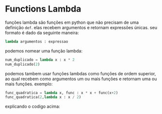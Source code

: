 # Functions Lambda

funções lambda são funções em python que não precisam de uma definição `def`. elas recebem argumentos e retornam expressões únicas. seu formato é dado da seguinte maneira:

```python
lambda argumentos : expressao
```

podemos nomear uma função lambda:

```python
num_duplicado = lambda x : x * 2
num_duplicado(2)
```

podemos tambem usar funções lambdas como funções de ordem superior, ao qual recebem como argumentos um ou mais funções e retornam uma ou mais funções. exemplo:

```python
func_quadratica = lambda x, func : x * x + func(x+2)
func_quadratica(2,lambda x : x / 2)
```

explicando o codigo acima:

